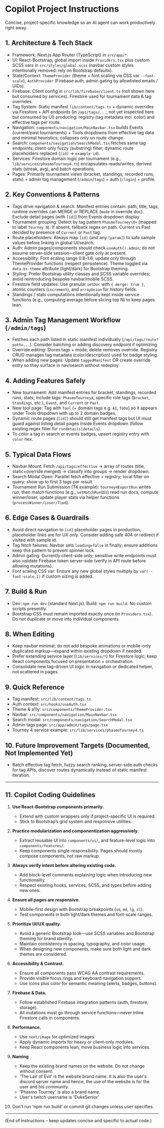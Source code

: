 # Copilot Project Instructions

Concise, project-specific knowledge so an AI agent can work productively right away.

## 1. Architecture & Tech Stack

- Framework: Next.js App Router (TypeScript) in `src/app/*`.
- UI: React-Bootstrap; global import inside `Providers.tsx` plus custom SCSS vars in `src/styles/global.scss` (navbar custom styles intentionally removed: rely on Bootstrap defaults).
- State/Context: `ThemeProvider` (theme + font scaling via CSS var `--font-scale`), `AuthProvider` (Firebase auth, admin gating by allowlisted emails / UIDs).
- Firebase: Client config in `src/lib/firebase/client.ts` (not shown here but consumed by services). Firestore used for tournament data & tag overrides.
- Tag System: Static manifest `lib/content/tags.ts` + dynamic overrides via Firestore + API endpoints (in `/api/tags/...`, not yet inspected here but consumed by UI) producing: registry (tag metadata incl. color) and effective tags per route.
- Navigation: `components/navigation/MainNavbar.tsx` builds Events (current/past tournaments) + Tools dropdowns from effective tag data and minimal heuristics; collapses only on route change.
- Search: `components/navigation/SearchModal.tsx` fetches same tag endpoints; client-only fuzzy (substring) filter; dynamic route placeholders replaced (`[id]` -> `example-id`).
- Services: Firestore domain logic per tournament (e.g., `lib/services/phasmoTourney4.ts`) encapsulates reads/writes, derived stats (streak, avg), and batch operations.
- Pages: Primarily tournament views (bracket, standings, recorded runs, stats) + admin tag management (`/admin/tags`) + auth (`/login`) + profile.

## 2. Key Conventions & Patterns

- Tags drive navigation & search. Manifest entries contain: path, title, tags; runtime overrides can MERGE or REPLACE (`mode` in override doc). Exclude detail pages (with `[id]`) from Events dropdown display.
- Tournament grouping: Detect by tag pattern `PhasmoTourney\d+` (mapped to label `Tourney N`). If absent, fallback regex on path. Current vs Past decided by presence of `Current` or `Past` tag.
- Route placeholders: Always map `[id]` (and any `[param]`) to safe sample values before linking in global UI/search.
- Auth: Admin pages/components should check `useAuth().admin`; do not assume server-side session—client gate only at present.
- Accessibility: Font scaling range 0.8–1.6; update only through ThemeProvider functions (respect persistence). Theme toggled via `data-bs-theme` attribute (light/dark) for Bootstrap theming.
- Styling: Prefer Bootstrap utility classes and SCSS variable overrides; avoid reintroducing bespoke navbar/mobile SCSS.
- Firestore field updates: Use granular `setDoc` with `{ merge: true }`, atomic counters (`increment`), and `arrayUnion` for history fields.
- Standings / stats computations intentionally kept inside service functions (e.g., computing average before slicing top N) to keep pages lean.

## 3. Admin Tag Management Workflow (`/admin/tags`)

- Fetches each path listed in static manifest individually (`/api/tags/route?path=...`). Consider batching or adding discovery endpoint if optimizing.
- Override editing: Stores tags + mode; delete removes override. Registry CRUD manages tag metadata (color/description) used for badge styling.
- When adding new pages: Update `taggedManifest` OR create override entry so they surface in nav/search without redeploy.

## 4. Adding Features Safely

- New tournament: Add manifest entries for bracket, standings, recorded runs, stats; include tags: `PhasmoTourneyX`, specific role tags (`Bracket`, `Standings`, etc.), `Event`, and `Current` or `Past`.
- New tool page: Tag with `Tool` (+ domain tags e.g. `AI`, `ToDo`) so it appears under Tools dropdown with up to 2 domain badges.
- Dynamic route pages (`[id]`) should still get manifest tags but UI must guard against listing detail pages inside Events dropdown (follow existing regex filter for `rundetails|details`).
- To color a tag in search or events badges, upsert registry entry with `color` hex.

## 5. Typical Data Flows

- Navbar Mount: Fetch `/api/tags/effective` -> array of routes (title, static+override merged) -> classify into groups -> render dropdown.
- Search Modal Open: Parallel fetch effective + registry; local filter on query; show up to first 3 tags per result.
- Tournament Run Submission (T4 example): `tourney4ExportRun` writes run; then match functions (e.g., `setMatchRunIDs`) read run docs, compute winner/loser, update player stats via helper functions (`processWinner/Loser/Tied`).

## 6. Edge Cases & Guardrails

- Avoid direct navigation to `[id]` placeholder pages in production; placeholder links are for UX only. Consider adding safe 404 or redirect if visited with sample id.
- Tag fetch failures: Navbar sets `loading=false` in finally; ensure additions keep this pattern to prevent spinner lock.
- Admin gating: Currently client-side only; sensitive write endpoints must also validate Firebase token server-side (verify in API route before allowing mutations).
- Font scaling CSS var: Ensure any new global styles multiply by `var(--font-scale,1)` if custom sizing is added.

## 7. Build & Run

- Dev: `npm run dev` (standard Next.js). Build: `npm run build`. No custom scripts presently.
- Bootstrap CSS must remain imported exactly once (in `Providers.tsx`). Do not duplicate or move into individual components.

## 8. When Editing

- Keep navbar minimal; do not add bespoke animations or mobile-only duplicated markup—expand within existing dropdown if needed.
- Prefer extending service layer (`lib/services/*`) for Firestore logic; keep React components focused on presentation + orchestration.
- Consolidate new tag-driven UI logic in navigation or dedicated helper, not scattered in pages.

## 9. Quick Reference

- Tag manifest: `src/lib/content/tags.ts`
- Auth context: `src/hooks/useAuth.tsx`
- Theme & a11y: `src/components/ThemeProvider.tsx`
- Navbar: `src/components/navigation/MainNavbar.tsx`
- Search modal: `src/components/navigation/SearchModal.tsx`
- Admin tags page: `src/app/admin/tags/page.tsx`
- Tourney 4 service example: `src/lib/services/phasmoTourney4.ts`

## 10. Future Improvement Targets (Documented, Not Implemented Yet)

- Batch effective tag fetch, fuzzy search ranking, server-side auth checks for tag APIs, discover routes dynamically instead of static manifest iteration.

---

## 11. Copilot Coding Guidelines

1. **Use React-Bootstrap components primarily.**

   - Extend with custom wrappers only if project-specific UI is required.
   - Stick to Bootstrap’s grid system and responsive utilities.

2. **Practice modularization and componentization aggressively.**

   - Extract reusable UI into `components/ui/`, and feature-level logic into `components/features/`.
   - Keep components single-responsibility. Pages should mostly compose components, not raw markup.

3. **Always verify intent before altering existing code.**

   - Add block-level comments explaining logic when introducing new functionality.
   - Respect existing hooks, services, SCSS, and types before adding new ones.

4. **Ensure all pages are responsive.**

   - Mobile-first design with Bootstrap breakpoints (`sm`, `md`, `lg`, `xl`).
   - Test components in both light/dark themes and font-scale ranges.

5. **Prioritize UI/UX quality.**

   - Avoid a generic Bootstrap look—use SCSS variables and Bootstrap theming for brand identity.
   - Maintain consistency in spacing, typography, and color usage.
   - When designing new components, make sure both light and dark themes are considered.

6. **Accessibility & Contrast.**

   - Ensure all components pass WCAG AA contrast requirements.
   - Provide visible focus rings and keyboard navigation support.
   - Use icons plus color for semantic meaning (alerts, badges, buttons).

7. **Firebase & Data.**

   - Follow established Firebase integration patterns (auth, firestore, storage).
   - All mutations must go through service functions—never inline Firestore calls in components.

8. **Performance.**

   - Use `next/image` for optimized images.
   - Apply dynamic imports for heavy or client-only modules.
   - Keep React components lean; move business logic into services.

9. **Naming**
   - Keep the existing brand names on the website. Do not change without consent.
   - 'The Lair of Evil' is the website brand name. It is also the user's discord server name and hence, the use of the website is for the user and his community.
   - 'Phasmo Tourney' is also a brand name.
   * User's twitch username is 'DukeSenior'
10. Don't run 'npm run build' or commit git changes unless user specifies. 
---

(End of instructions – keep updates concise and specific to actual code.)
